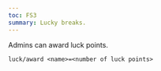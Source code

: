 ```yaml
---
toc: FS3
summary: Lucky breaks.
---
```

Admins can award luck points.

`luck/award <name>=<number of luck points>`
